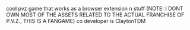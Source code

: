 cool pvz game that works as a browser extension n stuff
(NOTE: I DONT OWN MOST OF THE ASSETS RELATED TO THE ACTUAL FRANCHISE OF P.V.Z., THIS IS A FANGAME) 
co developer is ClaytonTDM
